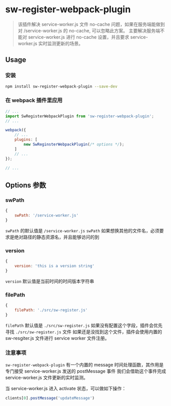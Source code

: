 # sw-register-webpack-plugin

> 该插件解决 service-worker.js 文件 no-cache 问题，如果在服务端能做到对 /service-worker.js 的 no-cache, 可以忽略此方案。
主要解决服务端不能对 service-worker.js 进行 no-cache 设置，并且要求 service-worker.js 实时监测更新的场景。


## Usage

### 安装

```bash
npm install sw-register-webpack-plugin --save-dev
```

### 在 webpack 插件里应用

```js
// ...
import SwRegisterWebpackPlugin from 'sw-register-webpack-plugin';
// ...

webpack({
    // ...
    plugins: [
        new SwReginsterWebpackPlugin(/* options */);
    ]
    // ...
});

// ...
```



## Options 参数

### swPath

```js
{
    swPath: '/service-worker.js'
} 
```

`swPath` 的默认值是 `/service-worker.js`
`swPath` 如果想换其他的文件名，必须要求是绝对路径的静态资源名，并且能够访问的到


### version

```js
{
    version: 'this is a version string'
}
``` 
`version` 默认值是当前时间的时间版本字符串


### filePath

```js
{
    filePath: './src/sw-register.js'
}
```

`filePath` 默认值是 `./src/sw-register.js`
如果没有配置这个字段，插件会优先寻找 `./src/sw-register.js` 文件
如果还是没找到这个文件，插件会使用内置的 sw-resgiter.js 文件进行 service worker 文件注册。


### 注意事项

`sw-register-webpack-plugin` 有一个内置的 message 时间处理函数，其作用是专门接受 service-worker.js 发送的 postMessage 事件
我们会借助这个事件完成 service-worker.js 文件更新的实时监测。

当 service-worker.js 进入 activate 状态，可以做如下操作：

```js
clients[0].postMessage('updateMessage')
```
